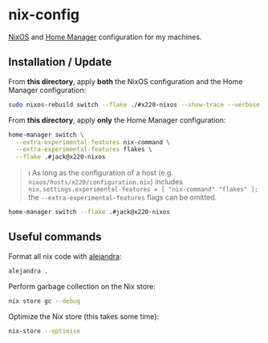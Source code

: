 # nix-config

[NixOS](https://nixos.org/) and [Home Manager](https://nixos.wiki/wiki/Home_Manager) configuration for my machines.

## Installation / Update

From **this directory**, apply **both** the NixOS configuration and the Home Manager configuration:

```sh
sudo nixos-rebuild switch --flake ./#x220-nixos --show-trace --verbose
```

From **this directory**, apply **only** the Home Manager configuration:

```sh
home-manager switch \
  --extra-experimental-features nix-command \
  --extra-experimental-features flakes \
  --flake .#jack@x220-nixos
```

> ℹ️ As long as the configuration of a host (e.g. `nixos/hosts/x220/configuration.nix`) includes `nix.settings.experimental-features = [ "nix-command" "flakes" ];` the `--extra-experimental-features` flags can be omitted.

```sh
home-manager switch --flake .#jack@x220-nixos
```

## Useful commands

Format all nix code with [alejandra](https://github.com/kamadorueda/alejandra):

```sh
alejandra .
```

Perform garbage collection on the Nix store:

```sh
nix store gc --debug
```

Optimize the Nix store (this takes some time):

```sh
nix-store --optimise
```
